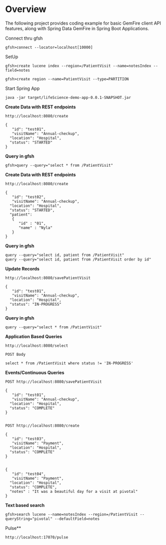 # Overview

The following project provides coding example for basic GemFire client API features, along with Spring Data GemFire in Spring Boot Applications.


Connect thru gfsh

	gfsh>connect --locator=localhost[10000]
	
SetUp

	gfsh>create lucene index --region=/PatientVisit --name=notesIndex --field=notes 

	gfsh>create region --name=PatientVisit --type=PARTITION

Start Spring App

	java -jar target/lifeScience-demo-app-0.0.1-SNAPSHOT.jar
 
 **Create Data with REST endpoints**

	http://localhost:8080/create

	{
	   "id": "test01",
	   "visitName": "Annual-checkup",
	  "location": "Hospital",
	  "status": "STARTED"
	}

**Query in gfsh**

	gfsh>query --query="select * from /PatientVisit"

**Create Data with REST endpoints**
	
	http://localhost:8080/create

	{
	   "id": "test02",
	   "visitName": "Annual-checkup",
	  "location": "Hospital",
	  "status": "STARTED",
	  "patient": 
	   { 
	      "id" : "01",
	      "name" : "Nyla"
	   }
	}
**Query in gfsh**

	query --query="select id, patient from /PatientVisit"
	query --query="select id, patient from /PatientVisit order by id"

**Update Records**

	http://localhost:8080/savePatientVisit
	
	{
	   "id": "test01",
	   "visitName": "Annual-checkup",
	  "location": "Hospital",
	  "status": "IN-PROGRESS"
	}

**Query in gfsh**

	query --query="select * from /PatientVisit"


**Application Based Queries**

	http://localhost:8080/select

	POST Body
	
	select * from /PatientVisit where status != 'IN-PROGRESS'

**Events/Continuous Queries**

	POST http://localhost:8080/savePatientVisit
	
	{
	   "id": "test01",
	   "visitName": "Annual-checkup",
	  "location": "Hospital",
	  "status": "COMPLETE"
	}


	POST http://localhost:8080/create

	{
	   "id": "test03",
	   "visitName": "Payment",
	  "location": "Hospital",
	  "status": "COMPLETE"
	}


	{
	   "id": "test04",
	   "visitName": "Payment",
	  "location": "Hospital",
	  "status": "COMPLETE",
	  "notes" : "It was a beautiful day for a visit at pivotal"
	}

**Text based search**

	gfsh>search lucene --name=notesIndex --region=/PatientVisit --queryString="pivotal" --defaultField=notes


Pulse**

	http://localhost:17070/pulse





